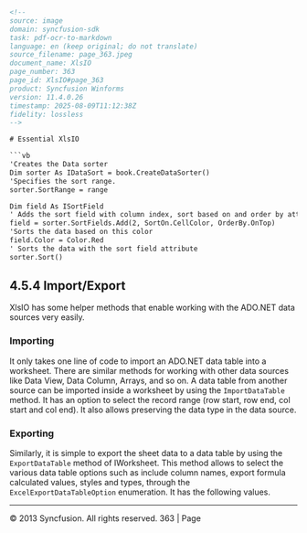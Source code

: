 ```html
<!-- 
source: image
domain: syncfusion-sdk
task: pdf-ocr-to-markdown
language: en (keep original; do not translate)
source_filename: page_363.jpeg
document_name: XlsIO
page_number: 363
page_id: XlsIO#page_363
product: Syncfusion Winforms
version: 11.4.0.26
timestamp: 2025-08-09T11:12:38Z
fidelity: lossless
-->

# Essential XlsIO

```vb
'Creates the Data sorter
Dim sorter As IDataSort = book.CreateDataSorter()
'Specifies the sort range.
sorter.SortRange = range

Dim field As ISortField
' Adds the sort field with column index, sort based on and order by attribute
field = sorter.SortFields.Add(2, SortOn.CellColor, OrderBy.OnTop)
'Sorts the data based on this color
field.Color = Color.Red
' Sorts the data with the sort field attribute
sorter.Sort()
```

## 4.5.4 Import/Export

XlsIO has some helper methods that enable working with the ADO.NET data sources very easily.

### Importing

It only takes one line of code to import an ADO.NET data table into a worksheet. There are similar methods for working with other data sources like Data View, Data Column, Arrays, and so on. A data table from another source can be imported inside a worksheet by using the `ImportDataTable` method. It has an option to select the record range (row start, row end, col start and col end). It also allows preserving the data type in the data source.

### Exporting

Similarly, it is simple to export the sheet data to a data table by using the `ExportDataTable` method of IWorksheet. This method allows to select the various data table options such as include column names, export formula calculated values, styles and types, through the `ExcelExportDataTableOption` enumeration. It has the following values.

---

© 2013 Syncfusion. All rights reserved. 363 | Page
```